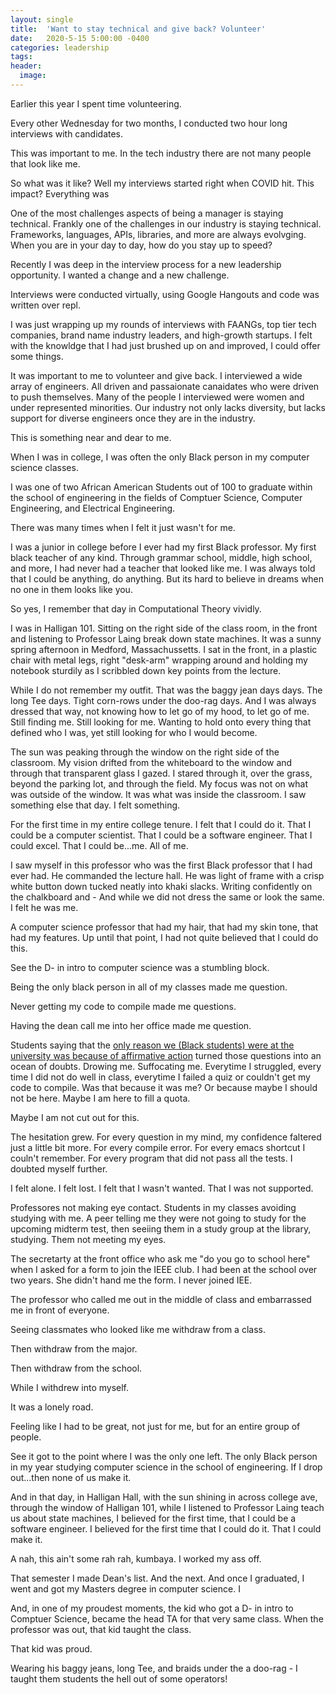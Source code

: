```yaml
---
layout: single
title:  'Want to stay technical and give back? Volunteer'
date:   2020-5-15 5:00:00 -0400
categories: leadership
tags:
header:
  image:
---
```

Earlier this year I spent time volunteering.

Every other Wednesday for two months, I conducted two hour long interviews with candidates.

This was important to me. In the tech industry there are not many people that look like me.

So what was it like? Well my interviews started right when COVID hit. This impact? Everything was

One of the most challenges aspects of being a manager is staying technical. Frankly one of the challenges in our industry is staying technical. Frameworks, languages, APIs, libraries, and more are always evolvging.  When you are in your day to day, how do you stay up to speed?

Recently I was deep in the interview process for a new leadership opportunity. I wanted a change and a new challenge.

Interviews were conducted virtually, using Google Hangouts and code was written over repl.

I was just wrapping up my rounds of interviews with FAANGs, top tier tech companies, brand name industry leaders, and high-growth startups. I felt with the knowldge that I had just brushed up on and improved, I could offer some things.

It was important to me to volunteer and give back. I interviewed a wide array of engineers. All driven and passaionate canaidates who were driven to push themselves. Many of the people I interviewed were women and under represented minorities. Our industry not only lacks diversity, but lacks support for diverse engineers once they are in the industry.

This is something near and dear to me.

When I was in college, I was often the only Black person in my computer science classes.

I was one of two African American Students out of 100 to graduate within the school of engineering in the fields of Comptuer Science, Computer Engineering, and Electrical Engineering.

There was many times when I felt it just wasn't for me.

I was a junior in college before I ever had my first Black professor. My first black teacher of any kind.  Through grammar school, middle, high school, and more, I had never had a teacher that looked like me. I was always told that I could be anything, do anything. But its hard to believe in dreams when no one in them looks like you.

So yes, I remember that day in Computational Theory vividly.

I was in Halligan 101. Sitting on the right side of the class room, in the front and listening to Professor Laing break down state machines. It was a sunny spring afternoon in Medford, Massachussetts. I sat in the front, in a plastic chair with metal legs, right "desk-arm" wrapping around and holding my notebook sturdily as I scribbled down key points from the lecture.

While I do not remember my outfit. That was the baggy jean days days. The long Tee days. Tight corn-rows under the doo-rag days. And I was always dressed that way, not knowing how to let go of my hood, to let go of me. Still finding me. Still looking for me. Wanting to hold onto every thing that defined who I was, yet still looking for who I would become.

The sun was peaking through the window on the right side of the classroom. My vision drifted from the whiteboard to the window and through that transparent glass I gazed. I stared through it, over the grass, beyond the parking lot, and through the field. My focus was not on what was outside of the window. It was what was inside the classroom. I saw something else that day. I felt something.

For the first time in my entire college tenure. I felt that I could do it. That I could be a computer scientist. That I could be a software engineer. That I could excel. That I could be...me. All of me.

I saw myself in this professor who was the first Black professor that I had ever had. He commanded the lecture hall. He was light of frame with a crisp white button down tucked neatly into khaki slacks. Writing confidently on the chalkboard and - And while we did not dress the same or look the same. I felt he was me.

A computer science professor that had my hair, that had my skin tone, that had my features. Up until that point, I had not quite believed that I could do this.

See the D- in intro to computer science was a stumbling block.

Being the only black person in all of my classes made me question.

Never getting my code to compile made me questions.

Having the dean call me into her office made me question.

Students saying that the [only reason we (Black students) were at the university was because of affirmative action](https://www.insidehighered.com/news/2006/12/12/not-so-merry-christmas) turned those questions into an ocean of doubts. Drowing me. Suffocating me. Everytime I struggled, every time I did not do well in class, everytime I failed a quiz or couldn't get my code to compile. Was that because it was me? Or because maybe I should not be here. Maybe I am here to fill a quota.

Maybe I am not cut out for this.

The hesitation grew. For every question in my mind, my confidence faltered just a little bit more. For every compile error. For every emacs shortcut I couln't remember. For every program that did not pass all the tests. I doubted myself further.

I felt alone. I felt lost. I felt that I wasn't wanted. That I was not supported.

Professores not making eye contact.  Students in my classes avoiding studying with me. A peer telling me they were not going to study for the upcoming midterm test, then seeiing them in a study group at the library, studying. Them not meeting my eyes.

The secretarty at the front office who ask me "do you go to school here" when I asked for a form to join the IEEE club. I had been at the school over two years. She didn't hand me the form. I never joined IEE.

The professor who called me out in the middle of class and embarrassed me in front of everyone.

Seeing classmates who looked like me withdraw from a class.

Then withdraw from the major.

Then withdraw from the school.

While I withdrew into myself.

It was a lonely road.

Feeling like I had to be great, not just for me, but for an entire group of people.

See it got to the point where I was the only one left. The only Black person in my year studying computer science in the school of engineering. If I drop out...then none of us make it.

And in that day, in Halligan Hall, with the sun shining in across college ave, through the window of Halligan 101, while I listened to Professor Laing teach us about state machines, I believed for the first time, that I could be a software engineer. I believed for the first time that I could do it. That I could make it.

A nah, this ain't some rah rah, kumbaya. I worked my ass off.

That semester I made Dean's list. And the next. And once I graduated, I went and got my Masters degree in computer science. I

And, in one of my proudest moments, the kid who got a D- in intro to Comptuer Science, became the head TA for that very same class. When the professor was out, that kid taught the class.

That kid was proud.

Wearing his baggy jeans, long Tee, and braids under the a doo-rag - I taught them students the hell out of some operators!
